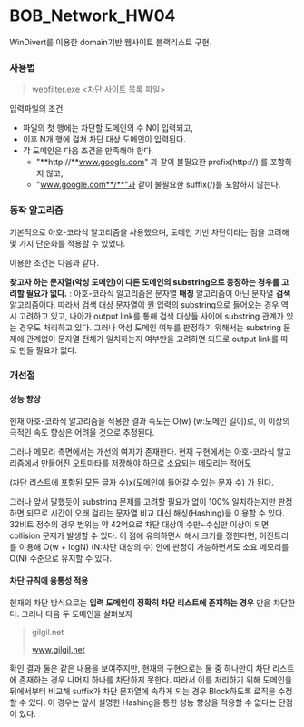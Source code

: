 # BOB_Network_HW04
WinDivert를 이용한 domain기반 웹사이트 블랙리스트 구현.

### 사용법
> webfilter.exe <차단 사이트 목록 파일>

입력파일의 조건
 * 파일의 첫 행에는 차단할 도메인의 수 N이 입력되고,
 * 이후 N개 행에 걸쳐 차단 대상 도메인이 입력된다.
 * 각 도메인은 다음 조건을 만족해야 한다.
   * "**http://**www.google.com" 과 같이 불필요한 prefix(http://) 를 포함하지 않고,
   * "www.google.com**/**"과 같이 불필요한 suffix(/)를 포함하지 않는다.

### 동작 알고리즘
기본적으로 아호-코라식 알고리즘을 사용했으며, 도메인 기반 차단이라는 점을 고려해 몇 가지 단순화를 적용할 수 있었다.

이용한 조건은 다음과 같다.

__찾고자 하는 문자열(악성 도메인)이 다른 도메인의 substring으로 등장하는 경우를 고려할 필요가 없다.__
: 아호-코라식 알고리즘은 문자열 __매칭__ 알고리즘이 아닌 문자열 __검색__ 알고리즘이다. 따라서 검색 대상 문자열이 원 입력의 substring으로 들어오는 경우 역시 고려하고 있고, 나아가 output link를 통해 검색 대상들 사이에 substring 관계가 있는 경우도 처리하고 있다. 그러나 악성 도메인 여부를 판정하기 위해서는 substring 문제에 관계없이 문자열 전체가 일치하는지 여부만을 고려하면 되므로 output link를 따로 만들 필요가 없다.

### 개선점
#### 성능 향상
현재 아호-코라식 알고리즘을 적용한 결과 속도는 O(w) (w:도메인 길이)로, 이 이상의 극적인 속도 향상은 어려울 것으로 추정된다.

그러나 메모리 측면에서는 개선의 여지가 존재한다. 현재 구현에서는 아호-코라식 알고리즘에서 만들어진 오토마타를 저장해야 하므로 소요되는 메모리는 적어도

(차단 리스트에 포함된 모든 글자 수)x(도메인에 들어갈 수 있는 문자 수) 가 된다.

그러나 앞서 말했듯이 substring 문제를 고려할 필요가 없이 100% 일치하는지만 판정하면 되므로 시간이 오래 걸리는 문자열 비교 대신 해싱(Hashing)을 이용할 수 있다. 32비트 정수의 경우 범위는 약 42억으로 차단 대상이 수만~수십만 이상이 되면 collision 문제가 발생할 수 있다. 이 점에 유의하면서 해시 크기를 정한다면, 이진트리를 이용해 O(w + logN) (N:차단 대상의 수) 안에 판정이 가능하면서도 소요 메모리를 O(N) 수준으로 유지할 수 있다.


#### 차단 규칙에 융통성 적용
현재의 차단 방식으로는 __입력 도메인이 정확히 차단 리스트에 존재하는 경우__ 만을 차단한다. 그러나 다음  두 도메인을 살펴보자

> gilgil.net
>
> www.gilgil.net

확인 결과 둘은 같은 내용을 보여주지만, 현재의 구현으로는 둘 중 하나만이 차단 리스트에 존재하는 경우 나머지 하나를 차단하지 못한다. 따라서 이를  처리하기 위해 도메인을 뒤에서부터 비교해 suffix가 차단 문자열에 속하게 되는 경우 Block하도록 로직을 수정할 수 있다. 이 경우는 앞서 설명한 Hashing을 통한 성능 향상을 적용할 수 없다는 단점이 있다.
